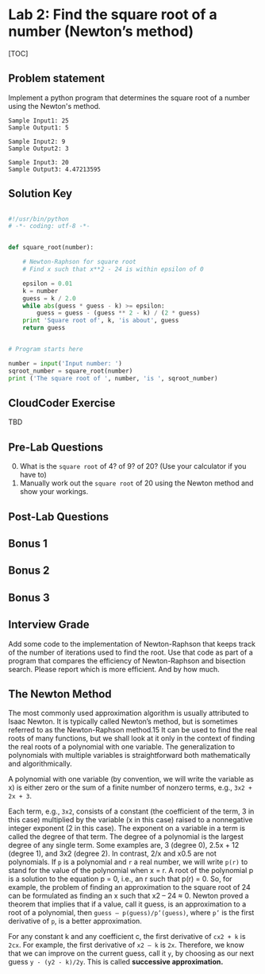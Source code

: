 
# Lab 2:  Find the square root of a number (Newton’s method)

[TOC]

## Problem statement 

Implement a python program that determines the square root of a number using the Newton's method. 

	Sample Input1: 25
	Sample Output1: 5
	
	Sample Input2: 9
	Sample Output2: 3
	
	Sample Input3: 20
	Sample Output3: 4.47213595


## Solution Key

```python 

#!/usr/bin/python
# -*- coding: utf-8 -*-


def square_root(number):

    # Newton-Raphson for square root
    # Find x such that x**2 - 24 is within epsilon of 0

    epsilon = 0.01
    k = number
    guess = k / 2.0
    while abs(guess * guess - k) >= epsilon:
        guess = guess - (guess ** 2 - k) / (2 * guess)
    print 'Square root of', k, 'is about', guess
    return guess


# Program starts here

number = input('Input number: ')
sqroot_number = square_root(number)
print ('The square root of ', number, 'is ', sqroot_number)


```


## CloudCoder Exercise 

TBD 


## Pre-Lab Questions 

0. What is the `square root` of 4? of 9? of 20?  (Use your calculator if you have to)
1. Manually work out the `square root` of 20 using the Newton method and show your workings. 


## Post-Lab Questions 


## Bonus 1 

## Bonus 2 

## Bonus 3


## Interview Grade 

Add some code to the implementation of Newton-Raphson that keeps track of the number of iterations used to find the root. Use that code as part of a program that compares the efficiency of Newton-Raphson and bisection search. Please report which is more efficient. And by how much. 


## The Newton Method 

The most commonly used approximation algorithm is usually attributed to Isaac Newton. It is typically called Newton’s method, but is sometimes referred to as the Newton-Raphson method.15 It can be used to find the real roots of many functions, but we shall look at it only in the context of finding the real roots of a polynomial with one variable. The generalization to polynomials with multiple variables is straightforward both mathematically and algorithmically.

A polynomial with one variable (by convention, we will write the variable as x) is
either zero or the sum of a finite number of nonzero terms, e.g., `3x2 + 2x + 3`.

Each term, e.g., `3x2`, consists of a constant (the coefficient of the term, 3 in this case) multiplied by the variable (x in this case) raised to a nonnegative integer exponent (2 in this case). The exponent on a variable in a term is called the degree of that term. The degree of a polynomial is the largest degree of any single term. Some examples are, 3 (degree 0), 2.5x + 12 (degree 1), and 3x2 (degree 2). In contrast, 2/x and x0.5 are not polynomials. If `p` is a polynomial and `r` a real number, we will write `p(r)` to stand for the value of the polynomial when x = r. A root of the polynomial p is a solution to the equation p = 0, i.e., an r such that p(r) = 0. So, for example, the problem of finding an approximation to the square root of 24 can be formulated as finding an x such that x2 – 24 ≈ 0. Newton proved a theorem that implies that if a value, call it guess, is an approximation to a root of a polynomial, then `guess – p(guess)/p’(guess)`, where `p’` is the first derivative of `p`, is a better approximation.

For any constant k and any coefficient c, the first derivative of `cx2 + k` is `2cx`. For example, the first derivative of `x2 – k` is `2x`. Therefore, we know that we can improve on the current guess, call it `y`, by choosing as our next guess `y - (y2 - k)/2y`. This is called **successive approximation.** 

